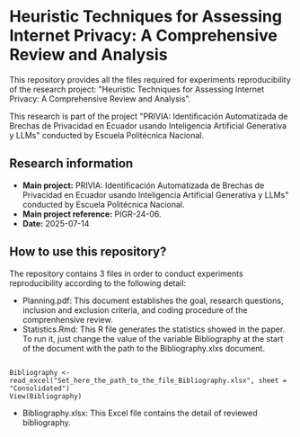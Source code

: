 # Heuristic Techniques for Assessing Internet Privacy: A Comprehensive Review and Analysis

This repository provides all the files required for experiments reproducibility of the research project: "Heuristic Techniques for Assessing Internet Privacy: A Comprehensive Review and Analysis".

This research is part of the project "PRIVIA: Identificación Automatizada de Brechas de Privacidad en Ecuador usando Inteligencia Artificial Generativa y LLMs" conducted by Escuela Politécnica Nacional.

## Research information

- **Main project:** PRIVIA: Identificación Automatizada de Brechas de Privacidad en Ecuador usando Inteligencia Artificial Generativa y LLMs" conducted by Escuela Politécnica Nacional.
- **Main project reference:** PIGR-24-06.
- **Date:** 2025-07-14

## How to use this repository?

The repository contains 3 files in order to conduct experiments reproducibility according to the following detail:

- Planning.pdf: This document establishes the goal, research questions, inclusion and exclusion criteria, and coding procedure of the comprenhensive review.
- Statistics.Rmd: This R file generates the statistics showed in the paper. To run it, just change the value of the variable Bibliography at the start of the document with the path to the Bibliography.xlxs document.

```{r}

Bibliography <- read_excel("Set_here_the_path_to_the_file_Bibliography.xlsx", sheet = "Consolidated")
View(Bibliography)
```

- Bibliography.xlsx: This Excel file contains the detail of reviewed bibliography.
